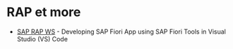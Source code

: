 # RAP et more

- [SAP RAP WS](https://blogs.sap.com/2020/07/16/developing-sap-fiori-app-using-sap-fiori-tools-in-visual-studio-code/) - Developing SAP Fiori App using SAP Fiori Tools in Visual Studio (VS) Code
